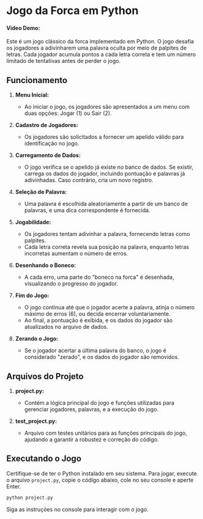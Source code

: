 # Jogo da Forca em Python
#### Video Demo:  <URL HERE>

Este é um jogo clássico da forca implementado em Python. O jogo desafia os jogadores a adivinharem uma palavra oculta por meio de palpites de letras. Cada jogador acumula pontos a cada letra correta e tem um número limitado de tentativas antes de perder o jogo.

## Funcionamento

1. **Menu Inicial:**
   - Ao iniciar o jogo, os jogadores são apresentados a um menu com duas opções: Jogar (1) ou Sair (2).

2. **Cadastro de Jogadores:**
   - Os jogadores são solicitados a fornecer um apelido válido para identificação no jogo.

3. **Carregamento de Dados:**
   - O jogo verifica se o apelido já existe no banco de dados. Se existir, carrega os dados do jogador, incluindo pontuação e palavras já adivinhadas. Caso contrário, cria um novo registro.

4. **Seleção de Palavra:**
   - Uma palavra é escolhida aleatoriamente a partir de um banco de palavras, e uma dica correspondente é fornecida.

5. **Jogabilidade:**
   - Os jogadores tentam adivinhar a palavra, fornecendo letras como palpites.
   - Cada letra correta revela sua posição na palavra, enquanto letras incorretas aumentam o número de erros.

6. **Desenhando o Boneco:**
   - A cada erro, uma parte do "boneco na forca" é desenhada, visualizando o progresso do jogador.

7. **Fim do Jogo:**
   - O jogo continua até que o jogador acerte a palavra, atinja o número máximo de erros (6), ou decida encerrar voluntariamente.
   - Ao final, a pontuação é exibida, e os dados do jogador são atualizados no arquivo de dados.

8. **Zerando o Jogo:**
   - Se o jogador acertar a última palavra do banco, o jogo é considerado "zerado", e os dados do jogador são removidos.

## Arquivos do Projeto

1. **project.py:**
   - Contém a lógica principal do jogo e funções utilizadas para gerenciar jogadores, palavras, e a execução do jogo.

2. **test_project.py:**
   - Arquivo com testes unitários para as funções principais do jogo, ajudando a garantir a robustez e correção do código.

## Executando o Jogo

Certifique-se de ter o Python instalado em seu sistema. Para jogar, execute o arquivo `project.py`, copie o código abaixo, cole no seu console e aperte Enter.

```bash
python project.py
```
Siga as instruções no console para interagir com o jogo.
